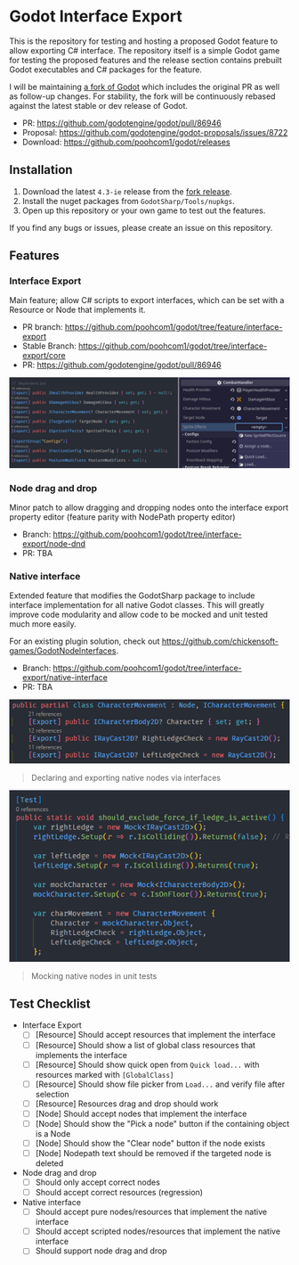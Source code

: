 # Godot Interface Export

This is the repository for testing and hosting a proposed Godot feature to allow exporting C# interface. The repository itself is a simple Godot game for testing the proposed features and the release section contains prebuilt Godot executables and C# packages for the feature.

I will be maintaining [a fork of Godot](https://github.com/poohcom1/godot/tree/interface-export/master) which includes the original PR as well as follow-up changes. For stability, the fork will be continuously rebased against the latest stable or dev release of Godot.

* PR: https://github.com/godotengine/godot/pull/86946
* Proposal: https://github.com/godotengine/godot-proposals/issues/8722
* Download: https://github.com/poohcom1/godot/releases

## Installation

1. Download the latest `4.3-ie` release from the [fork release](https://github.com/poohcom1/godot/releases).
2. Install the nuget packages from `GodotSharp/Tools/nupkgs`.
3. Open up this repository or your own game to test out the features.

If you find any bugs or issues, please create an issue on this repository.

## Features

### Interface Export

Main feature; allow C# scripts to export interfaces, which can be set with a Resource or Node that implements it.

- PR branch: https://github.com/poohcom1/godot/tree/feature/interface-export
- Stable Branch: https://github.com/poohcom1/godot/tree/interface-export/core
- PR: https://github.com/godotengine/godot/pull/86946

![Interface export example](.readme/interface_export_example.png)

### Node drag and drop

Minor patch to allow dragging and dropping nodes onto the interface export property editor (feature parity with NodePath property editor)

- Branch: https://github.com/poohcom1/godot/tree/interface-export/node-dnd
- PR: TBA

### Native interface

Extended feature that modifies the GodotSharp package to include interface implementation for all native Godot classes. This will greatly improve code modularity and allow code to be mocked and unit tested much more easily.

For an existing plugin solution, check out https://github.com/chickensoft-games/GodotNodeInterfaces.

- Branch: https://github.com/poohcom1/godot/tree/interface-export/native-interface
- PR: TBA

![Native interfaces in Godot class](.readme/native_interface_example.png)

> Declaring and exporting native nodes via interfaces

![Native interface usage in unit tests](.readme/native_interface_unit_test_example.png)

> Mocking native nodes in unit tests

## Test Checklist

- Interface Export
  - [ ] [Resource] Should accept resources that implement the interface
  - [ ] [Resource] Should show a list of global class resources that implements the interface
  - [ ] [Resource] Should show quick open from `Quick load...` with resources marked with `[GlobalClass]`
  - [ ] [Resource] Should show file picker from `Load...` and verify file after selection
  - [ ] [Resource] Resources drag and drop should work
  - [ ] [Node] Should accept nodes that implement the interface
  - [ ] [Node] Should show the "Pick a node" button if the containing object is a Node
  - [ ] [Node] Should show the "Clear node" button if the node exists
  - [ ] [Node] Nodepath text should be removed if the targeted node is deleted
- Node drag and drop
  - [ ] Should only accept correct nodes
  - [ ] Should accept correct resources (regression)
- Native interface
  - [ ] Should accept pure nodes/resources that implement the native interface
  - [ ] Should accept scripted nodes/resources that implement the native interface
  - [ ] Should support node drag and drop
